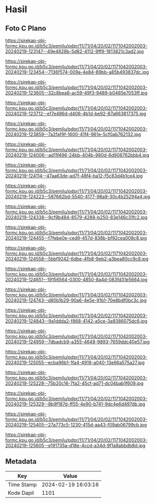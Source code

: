 # Hasil

## Foto C Plano

https://sirekap-obj-formc.kpu.go.id/b5c3/pemilu/pdpr/11/71/04/20/02/1171042002003-20240219-123147--49e4828b-5d82-4112-9ff9-1813821c3ad2.jpg

https://sirekap-obj-formc.kpu.go.id/b5c3/pemilu/pdpr/11/71/04/20/02/1171042002003-20240219-123454--7136f574-009a-4e84-89bb-a85b493837dc.jpg

https://sirekap-obj-formc.kpu.go.id/b5c3/pemilu/pdpr/11/71/04/20/02/1171042002003-20240219-123605--32c8bea8-ac59-49f3-9489-b0485e7053ff.jpg

https://sirekap-obj-formc.kpu.go.id/b5c3/pemilu/pdpr/11/71/04/20/02/1171042002003-20240219-123712--e17e486d-d406-4b1d-be92-87a663817375.jpg

https://sirekap-obj-formc.kpu.go.id/b5c3/pemilu/pdpr/11/71/04/20/02/1171042002003-20240219-123859--7a2faf9f-1600-41f4-961e-5cf0ab762132.jpg

https://sirekap-obj-formc.kpu.go.id/b5c3/pemilu/pdpr/11/71/04/20/02/1171042002003-20240219-124006--ad11f496-24bb-404b-980d-6d908762bbb4.jpg

https://sirekap-obj-formc.kpu.go.id/b5c3/pemilu/pdpr/11/71/04/20/02/1171042002003-20240219-124114--47aa63de-ad7f-48f4-ba12-f5c83d4b1ce4.jpg

https://sirekap-obj-formc.kpu.go.id/b5c3/pemilu/pdpr/11/71/04/20/02/1171042002003-20240219-124223--587662bd-5540-4177-98a9-30c4b25294a4.jpg

https://sirekap-obj-formc.kpu.go.id/b5c3/pemilu/pdpr/11/71/04/20/02/1171042002003-20240219-124338--9cf9b484-8579-4288-b250-83e146c31fc2.jpg

https://sirekap-obj-formc.kpu.go.id/b5c3/pemilu/pdpr/11/71/04/20/02/1171042002003-20240219-124455--f7febe0e-ced9-457d-838b-bf92cea008c8.jpg

https://sirekap-obj-formc.kpu.go.id/b5c3/pemilu/pdpr/11/71/04/20/02/1171042002003-20240219-124558--5bbf9242-6dbe-4fb8-9eb2-a3bea80cc9c8.jpg

https://sirekap-obj-formc.kpu.go.id/b5c3/pemilu/pdpr/11/71/04/20/02/1171042002003-20240219-124651--19156564-0300-4850-8a4d-083fd31e5664.jpg

https://sirekap-obj-formc.kpu.go.id/b5c3/pemilu/pdpr/11/71/04/20/02/1171042002003-20240219-124743--d80b1b29-90a6-4e5e-91b1-70e8bdf0bc3c.jpg

https://sirekap-obj-formc.kpu.go.id/b5c3/pemilu/pdpr/11/71/04/20/02/1171042002003-20240219-124843--9a1ddda2-f868-4142-a5ce-3a9386075dc6.jpg

https://sirekap-obj-formc.kpu.go.id/b5c3/pemilu/pdpr/11/71/04/20/02/1171042002003-20240219-124959--7dbadcb9-a355-4648-9893-7659ddc40e57.jpg

https://sirekap-obj-formc.kpu.go.id/b5c3/pemilu/pdpr/11/71/04/20/02/1171042002003-20240219-125055--ecba96b1-1fa4-4919-a040-13e66a575a27.jpg

https://sirekap-obj-formc.kpu.go.id/b5c3/pemilu/pdpr/11/71/04/20/02/1171042002003-20240219-125228--75b20c16-7fa2-45cf-ad71-dc04bab1f609.jpg

https://sirekap-obj-formc.kpu.go.id/b5c3/pemilu/pdpr/11/71/04/20/02/1171042002003-20240219-125329--8b9f187d-ff55-4e90-b741-9dc4e6d497db.jpg

https://sirekap-obj-formc.kpu.go.id/b5c3/pemilu/pdpr/11/71/04/20/02/1171042002003-20240219-125405--27a773c5-1230-415d-aa43-f09ab06799cb.jpg

https://sirekap-obj-formc.kpu.go.id/b5c3/pemilu/pdpr/11/71/04/20/02/1171042002003-20240219-125605--e191735a-d18e-4ccd-a34d-9f1a8abbdb8d.jpg


## Metadata

| Key        | Value               |
| ---------- | ------------------- |
| Time Stamp | 2024-02-19 16:03:16 |
| Kode Dapil | 1101                |




